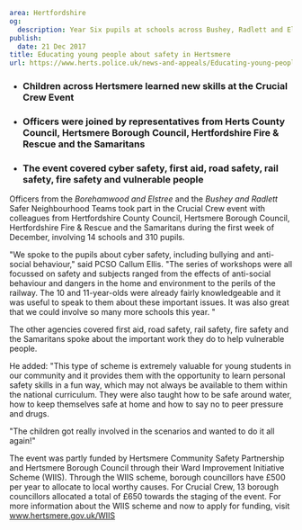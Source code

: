 ```yaml
area: Hertfordshire
og:
  description: Year Six pupils at schools across Bushey, Radlett and Elstree have been taught vital life skills and how to keep themselves safe.
publish:
  date: 21 Dec 2017
title: Educating young people about safety in Hertsmere
url: https://www.herts.police.uk/news-and-appeals/Educating-young-people-about-safety-in-Hertsmere
```

* ### Children across Hertsmere learned new skills at the Crucial Crew Event

 * ### Officers were joined by representatives from Herts County Council, Hertsmere Borough Council, Hertfordshire Fire & Rescue and the Samaritans

 * ### The event covered cyber safety, first aid, road safety, rail safety, fire safety and vulnerable people

Officers from the _Borehamwood and Elstree_ and the _Bushey and Radlett_ Safer Neighbourhood Teams took part in the Crucial Crew event with colleagues from Hertfordshire County Council, Hertsmere Borough Council, Hertfordshire Fire & Rescue and the Samaritans during the first week of December, involving 14 schools and 310 pupils.

"We spoke to the pupils about cyber safety, including bullying and anti-social behaviour," said PCSO Callum Ellis. "The series of workshops were all focussed on safety and subjects ranged from the effects of anti-social behaviour and dangers in the home and environment to the perils of the railway. The 10 and 11-year-olds were already fairly knowledgeable and it was useful to speak to them about these important issues. It was also great that we could involve so many more schools this year. "

The other agencies covered first aid, road safety, rail safety, fire safety and the Samaritans spoke about the important work they do to help vulnerable people.

He added: "This type of scheme is extremely valuable for young students in our community and it provides them with the opportunity to learn personal safety skills in a fun way, which may not always be available to them within the national curriculum. They were also taught how to be safe around water, how to keep themselves safe at home and how to say no to peer pressure and drugs.

"The children got really involved in the scenarios and wanted to do it all again!"

The event was partly funded by Hertsmere Community Safety Partnership and Hertsmere Borough Council through their Ward Improvement Initiative Scheme (WIIS). Through the WIIS scheme, borough councillors have £500 per year to allocate to local worthy causes. For Crucial Crew, 13 borough councillors allocated a total of £650 towards the staging of the event. For more information about the WIIS scheme and now to apply for funding, visit www.hertsmere.gov.uk/WIIS

